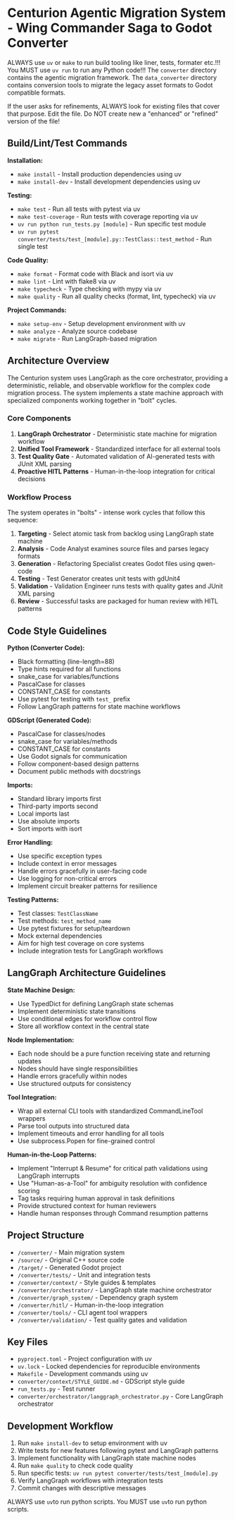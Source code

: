 # Centurion Agentic Migration System - Wing Commander Saga to Godot Converter

ALWAYS use `uv` or `make` to run build tooling like liner, tests, formater etc.!!!
You MUST use `uv run`  to run any Python code!!!
The `converter` directory contains the agentic migration framework.
The `data_converter` directory contains conversion tools to migrate the legacy asset formats to Godot compatible formats.

If the user asks for refinements, ALWAYS look for existing files that cover that purpose. Edit the file. Do NOT create new a "enhanced" or "refined" version of the file!

## Build/Lint/Test Commands

**Installation:**
- `make install` - Install production dependencies using uv
- `make install-dev` - Install development dependencies using uv

**Testing:**
- `make test` - Run all tests with pytest via uv
- `make test-coverage` - Run tests with coverage reporting via uv
- `uv run python run_tests.py [module]` - Run specific test module
- `uv run pytest converter/tests/test_[module].py::TestClass::test_method` - Run single test

**Code Quality:**
- `make format` - Format code with Black and isort via uv
- `make lint` - Lint with flake8 via uv
- `make typecheck` - Type checking with mypy via uv
- `make quality` - Run all quality checks (format, lint, typecheck) via uv

**Project Commands:**
- `make setup-env` - Setup development environment with uv
- `make analyze` - Analyze source codebase
- `make migrate` - Run LangGraph-based migration

## Architecture Overview

The Centurion system uses LangGraph as the core orchestrator, providing a deterministic, reliable, and observable workflow for the complex code migration process. The system implements a state machine approach with specialized components working together in "bolt" cycles.

### Core Components

1. **LangGraph Orchestrator** - Deterministic state machine for migration workflow
2. **Unified Tool Framework** - Standardized interface for all external tools
3. **Test Quality Gate** - Automated validation of AI-generated tests with JUnit XML parsing
4. **Proactive HITL Patterns** - Human-in-the-loop integration for critical decisions

### Workflow Process

The system operates in "bolts" - intense work cycles that follow this sequence:
1. **Targeting** - Select atomic task from backlog using LangGraph state machine
2. **Analysis** - Code Analyst examines source files and parses legacy formats
3. **Generation** - Refactoring Specialist creates Godot files using qwen-code
4. **Testing** - Test Generator creates unit tests with gdUnit4
5. **Validation** - Validation Engineer runs tests with quality gates and JUnit XML parsing
6. **Review** - Successful tasks are packaged for human review with HITL patterns

## Code Style Guidelines

**Python (Converter Code):**
- Black formatting (line-length=88)
- Type hints required for all functions
- snake_case for variables/functions
- PascalCase for classes
- CONSTANT_CASE for constants
- Use pytest for testing with `test_` prefix
- Follow LangGraph patterns for state machine workflows

**GDScript (Generated Code):**
- PascalCase for classes/nodes
- snake_case for variables/methods
- CONSTANT_CASE for constants
- Use Godot signals for communication
- Follow component-based design patterns
- Document public methods with docstrings

**Imports:**
- Standard library imports first
- Third-party imports second
- Local imports last
- Use absolute imports
- Sort imports with isort

**Error Handling:**
- Use specific exception types
- Include context in error messages
- Handle errors gracefully in user-facing code
- Use logging for non-critical errors
- Implement circuit breaker patterns for resilience

**Testing Patterns:**
- Test classes: `TestClassName`
- Test methods: `test_method_name`
- Use pytest fixtures for setup/teardown
- Mock external dependencies
- Aim for high test coverage on core systems
- Include integration tests for LangGraph workflows

## LangGraph Architecture Guidelines

**State Machine Design:**
- Use TypedDict for defining LangGraph state schemas
- Implement deterministic state transitions
- Use conditional edges for workflow control flow
- Store all workflow context in the central state

**Node Implementation:**
- Each node should be a pure function receiving state and returning updates
- Nodes should have single responsibilities
- Handle errors gracefully within nodes
- Use structured outputs for consistency

**Tool Integration:**
- Wrap all external CLI tools with standardized CommandLineTool wrappers
- Parse tool outputs into structured data
- Implement timeouts and error handling for all tools
- Use subprocess.Popen for fine-grained control

**Human-in-the-Loop Patterns:**
- Implement "Interrupt & Resume" for critical path validations using LangGraph interrupts
- Use "Human-as-a-Tool" for ambiguity resolution with confidence scoring
- Tag tasks requiring human approval in task definitions
- Provide structured context for human reviewers
- Handle human responses through Command resumption patterns

## Project Structure
- `/converter/` - Main migration system
- `/source/` - Original C++ source code
- `/target/` - Generated Godot project
- `/converter/tests/` - Unit and integration tests
- `/converter/context/` - Style guides & templates
- `/converter/orchestrator/` - LangGraph state machine orchestrator
- `/converter/graph_system/` - Dependency graph system
- `/converter/hitl/` - Human-in-the-loop integration
- `/converter/tools/` - CLI agent tool wrappers
- `/converter/validation/` - Test quality gates and validation

## Key Files
- `pyproject.toml` - Project configuration with uv
- `uv.lock` - Locked dependencies for reproducible environments
- `Makefile` - Development commands using uv
- `converter/context/STYLE_GUIDE.md` - GDScript style guide
- `run_tests.py` - Test runner
- `converter/orchestrator/langgraph_orchestrator.py` - Core LangGraph orchestrator

## Development Workflow
1. Run `make install-dev` to setup environment with uv
2. Write tests for new features following pytest and LangGraph patterns
3. Implement functionality with LangGraph state machine nodes
4. Run `make quality` to check code quality
5. Run specific tests: `uv run pytest converter/tests/test_[module].py`
6. Verify LangGraph workflows with integration tests
7. Commit changes with descriptive messages

ALWAYS use `uv`to run python scripts.
You MUST use `uv`to run python scripts.